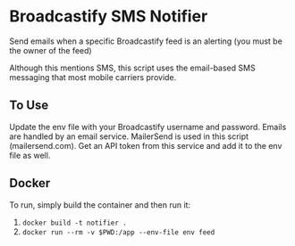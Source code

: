 # Broadcastify SMS Notifier
Send emails when a specific Broadcastify feed is an alerting (you must be the owner of the feed)

Although this mentions SMS, this script uses the email-based SMS messaging that most mobile carriers provide.

## To Use
Update the env file with your Broadcastify username and password.
Emails are handled by an email service. MailerSend is used in this script (mailersend.com). Get an API token from this service and add it to the env file as well.

## Docker
To run, simply build the container and then run it:

1. `docker build -t notifier .`
2. `docker run --rm -v $PWD:/app --env-file env feed`

